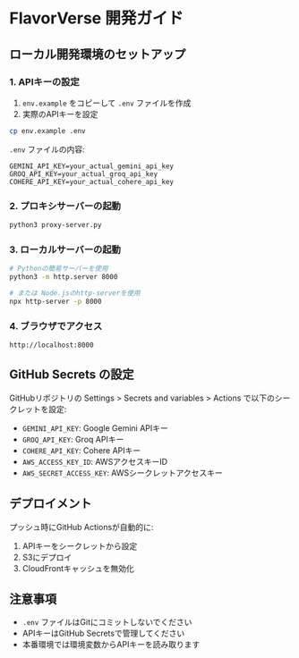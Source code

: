 # FlavorVerse 開発ガイド

## ローカル開発環境のセットアップ

### 1. APIキーの設定

1. `env.example` をコピーして `.env` ファイルを作成
2. 実際のAPIキーを設定

```bash
cp env.example .env
```

`.env` ファイルの内容:
```
GEMINI_API_KEY=your_actual_gemini_api_key
GROQ_API_KEY=your_actual_groq_api_key
COHERE_API_KEY=your_actual_cohere_api_key
```

### 2. プロキシサーバーの起動

```bash
python3 proxy-server.py
```

### 3. ローカルサーバーの起動

```bash
# Pythonの簡易サーバーを使用
python3 -m http.server 8000

# または Node.jsのhttp-serverを使用
npx http-server -p 8000
```

### 4. ブラウザでアクセス

```
http://localhost:8000
```

## GitHub Secrets の設定

GitHubリポジトリの Settings > Secrets and variables > Actions で以下のシークレットを設定:

- `GEMINI_API_KEY`: Google Gemini APIキー
- `GROQ_API_KEY`: Groq APIキー
- `COHERE_API_KEY`: Cohere APIキー
- `AWS_ACCESS_KEY_ID`: AWSアクセスキーID
- `AWS_SECRET_ACCESS_KEY`: AWSシークレットアクセスキー

## デプロイメント

プッシュ時にGitHub Actionsが自動的に:
1. APIキーをシークレットから設定
2. S3にデプロイ
3. CloudFrontキャッシュを無効化

## 注意事項

- `.env` ファイルはGitにコミットしないでください
- APIキーはGitHub Secretsで管理してください
- 本番環境では環境変数からAPIキーを読み取ります
